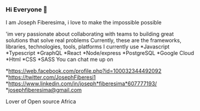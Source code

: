 ### Hi Everyone 👋

I am Joseph Fiberesima, i love to make the impossible possible

'im very passionate about collaborating with teams to building great solutions that solve real problems Currently, these are the frameworks, libraries, technologies, tools, platforms I currently use
*Javascript
*Typescript
*GraphQL
*React
*Node/express
*PostgreSQL
*Google Cloud
*Html
*CSS
*SASS
You can chat me up on

*https://web.facebook.com/profile.php?id=100032344492092
*https://twitter.com/JosephFiberesi1
*https://www.linkedin.com/in/joseph*fiberesima*607777193/
*josephfiberesima@gmail.com

Lover of Open source Africa
